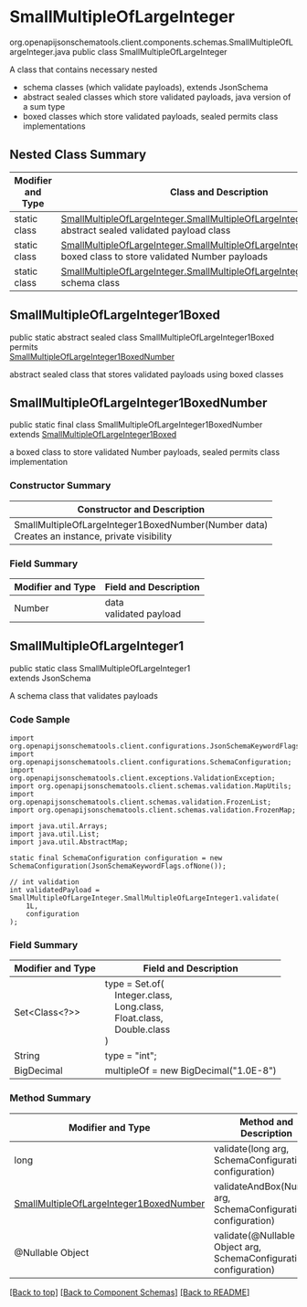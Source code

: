 # SmallMultipleOfLargeInteger
org.openapijsonschematools.client.components.schemas.SmallMultipleOfLargeInteger.java
public class SmallMultipleOfLargeInteger

A class that contains necessary nested
- schema classes (which validate payloads), extends JsonSchema
- abstract sealed classes which store validated payloads, java version of a sum type
- boxed classes which store validated payloads, sealed permits class implementations

## Nested Class Summary
| Modifier and Type | Class and Description |
| ----------------- | ---------------------- |
| static class | [SmallMultipleOfLargeInteger.SmallMultipleOfLargeInteger1Boxed](#smallmultipleoflargeinteger1boxed)<br> abstract sealed validated payload class |
| static class | [SmallMultipleOfLargeInteger.SmallMultipleOfLargeInteger1BoxedNumber](#smallmultipleoflargeinteger1boxednumber)<br> boxed class to store validated Number payloads |
| static class | [SmallMultipleOfLargeInteger.SmallMultipleOfLargeInteger1](#smallmultipleoflargeinteger1)<br> schema class |

## SmallMultipleOfLargeInteger1Boxed
public static abstract sealed class SmallMultipleOfLargeInteger1Boxed<br>
permits<br>
[SmallMultipleOfLargeInteger1BoxedNumber](#smallmultipleoflargeinteger1boxednumber)

abstract sealed class that stores validated payloads using boxed classes

## SmallMultipleOfLargeInteger1BoxedNumber
public static final class SmallMultipleOfLargeInteger1BoxedNumber<br>
extends [SmallMultipleOfLargeInteger1Boxed](#smallmultipleoflargeinteger1boxed)

a boxed class to store validated Number payloads, sealed permits class implementation

### Constructor Summary
| Constructor and Description |
| --------------------------- |
| SmallMultipleOfLargeInteger1BoxedNumber(Number data)<br>Creates an instance, private visibility |

### Field Summary
| Modifier and Type | Field and Description |
| ----------------- | ---------------------- |
| Number | data<br>validated payload |

## SmallMultipleOfLargeInteger1
public static class SmallMultipleOfLargeInteger1<br>
extends JsonSchema

A schema class that validates payloads

### Code Sample
```
import org.openapijsonschematools.client.configurations.JsonSchemaKeywordFlags;
import org.openapijsonschematools.client.configurations.SchemaConfiguration;
import org.openapijsonschematools.client.exceptions.ValidationException;
import org.openapijsonschematools.client.schemas.validation.MapUtils;
import org.openapijsonschematools.client.schemas.validation.FrozenList;
import org.openapijsonschematools.client.schemas.validation.FrozenMap;

import java.util.Arrays;
import java.util.List;
import java.util.AbstractMap;

static final SchemaConfiguration configuration = new SchemaConfiguration(JsonSchemaKeywordFlags.ofNone());

// int validation
int validatedPayload = SmallMultipleOfLargeInteger.SmallMultipleOfLargeInteger1.validate(
    1L,
    configuration
);
```

### Field Summary
| Modifier and Type | Field and Description |
| ----------------- | ---------------------- |
| Set<Class<?>> | type = Set.of(<br/>&nbsp;&nbsp;&nbsp;&nbsp;Integer.class,<br/>&nbsp;&nbsp;&nbsp;&nbsp;Long.class,<br/>&nbsp;&nbsp;&nbsp;&nbsp;Float.class,<br/>&nbsp;&nbsp;&nbsp;&nbsp;Double.class<br/>)<br/> |
| String | type = "int"; |
| BigDecimal | multipleOf = new BigDecimal("1.0E-8") |

### Method Summary
| Modifier and Type | Method and Description |
| ----------------- | ---------------------- |
| long | validate(long arg, SchemaConfiguration configuration) |
| [SmallMultipleOfLargeInteger1BoxedNumber](#smallmultipleoflargeinteger1boxednumber) | validateAndBox(Number arg, SchemaConfiguration configuration) |
| @Nullable Object | validate(@Nullable Object arg, SchemaConfiguration configuration) |
[[Back to top]](#top) [[Back to Component Schemas]](../../../README.md#Component-Schemas) [[Back to README]](../../../README.md)
